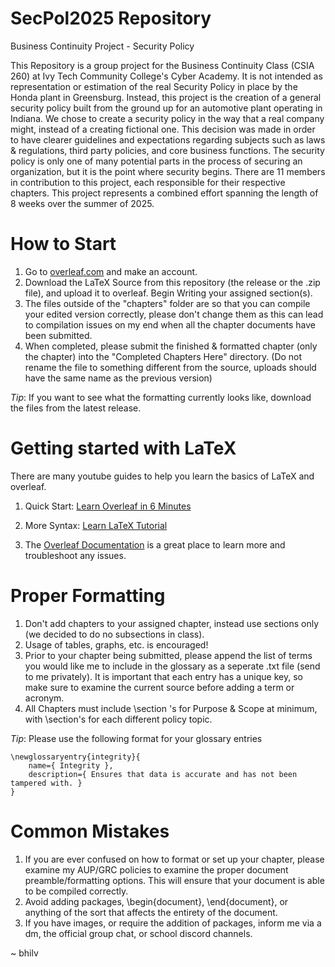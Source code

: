 # SecPol2025 Repository
Business Continuity Project - Security Policy

This Repository is a group project for the Business Continuity Class (CSIA 260) at Ivy Tech Community College's Cyber Academy. It is not intended as representation or estimation of the real Security Policy in place by the Honda plant in Greensburg. Instead, this project is the creation of a general security policy built from the ground up for an automotive plant operating in Indiana. We chose to create a security policy in the way that a real company might,  instead of a creating fictional one. This decision was made in order to have clearer guidelines and expectations regarding subjects such as laws & regulations, third party policies, and core business functions. The security policy is only one of many potential parts in the process of securing an organization, but it is the point where security begins. There are 11 members in contribution to this project, each responsible for their respective chapters. This project represents a combined effort spanning the length of 8 weeks over the summer of 2025.


# How to Start
1. Go to [overleaf.com](https://www.overleaf.com) and make an account.
2. Download the LaTeX Source from this repository (the release or the .zip file), and upload it to overleaf. Begin Writing your assigned section(s).
3. The files outside of the "chapters" folder are so that you can compile your edited version correctly, please don't change them as this can lead to compilation issues on my end when all the chapter documents have been submitted.
4. When completed, please submit the finished & formatted chapter (only the chapter) into the "Completed Chapters Here" directory. (Do not rename the file to something different from the source, uploads should have the same name as the previous version)

*Tip*: If you want to see what the formatting currently looks like, download the files from the latest release.

# Getting started with LaTeX
There are many youtube guides to help you learn the basics of LaTeX and overleaf.

1. Quick Start: [Learn Overleaf in 6 Minutes](https://www.youtube.com/watch?v=xcTN4F3l9Ds)

2. More Syntax: [Learn LaTeX Tutorial](https://www.youtube.com/watch?v=mfRmmZ_84Mw)

3. The [Overleaf Documentation](https://www.overleaf.com/learn) is a great place to learn more and troubleshoot any issues.


# Proper Formatting
1. Don't add chapters to your assigned chapter, instead use sections only (we decided to do no subsections in class).
2. Usage of tables, graphs, etc. is encouraged!
3. Prior to your chapter being submitted, please append the list of terms you would like me to include in the glossary as a seperate .txt file (send to me privately). It is important that each entry has a unique key, so make sure to examine the current source before adding a term or acronym.
4. All Chapters must include \section 's for Purpose & Scope at minimum, with \section's for each different policy topic.

*Tip*: Please use the following format for your glossary entries
```
\newglossaryentry{integrity}{
    name={ Integrity },
    description={ Ensures that data is accurate and has not been tampered with. }
}
```
# Common Mistakes
1. If you are ever confused on how to format or set up your chapter, please examine my AUP/GRC policies to examine the proper document preamble/formatting options. This will ensure that your document is able to be compiled correctly.
2. Avoid adding packages, \begin{document}, \end{document}, or anything of the sort that affects the entirety of the document.
3. If you have images, or require the addition of packages, inform me via a dm, the official group chat, or school discord channels.

~ bhilv

